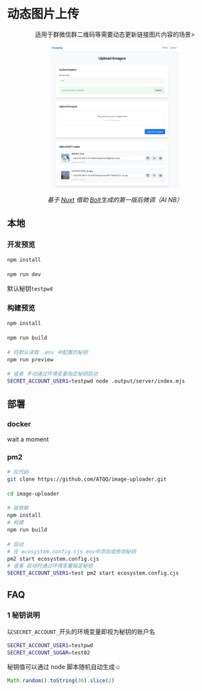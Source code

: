 # 动态图片上传

<p align="center">适用于群微信群二维码等需要动态更新链接图片内容的场景></p>

<p align="center"><img src="Snipaste_2025-05-11_11-07-15.png" style="width:300px"/></p>

<p align="center">
 <i> 基于 <a target="_blank" rel="noopener noreferrer" href="https://nuxt.com/">Nuxt</a> 借助 <a target="_blank" rel="noopener noreferrer" href="https://bolt.new/">Bolt</a>生成的第一版后微调（AI NB）</i>
</p>

## 本地
### 开发预览
```sh
npm install

npm run dev
```

默认秘钥`testpwd`

### 构建预览
```sh
npm install

npm run build

# 将默认读取 .env 中配置的秘钥
npm run preview

# 或者 手动通过环境变量指定秘钥启动
SECRET_ACCOUNT_USER1=testpwd node .output/server/index.mjs
```

## 部署
### docker
wait a moment

### pm2
```sh
# 拉代码
git clone https://github.com/ATQQ/image-uploader.git

cd image-uploader

# 装依赖
npm install
# 构建
npm run build

# 启动
# 在 ecosystem.config.cjs env中添加或修改秘钥
pm2 start ecosystem.config.cjs
# 或者 启动时通过环境变量指定秘钥
SECRET_ACCOUNT_USER1=test pm2 start ecosystem.config.cjs
```

## FAQ
### 1 秘钥说明

以`SECRET_ACCOUNT_`开头的环境变量即视为秘钥的账户名
```sh
SECRET_ACCOUNT_USER1=testpwd
SECRET_ACCOUNT_SUGAR=test02
```
秘钥值可以通过 node 脚本随机自动生成☺️
```js
Math.random().toString(36).slice(2)
```